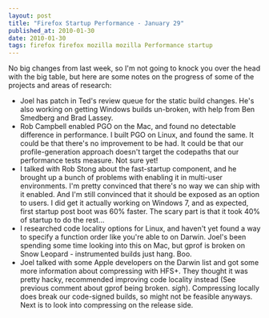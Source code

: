 ```yaml
---
layout: post
title: "Firefox Startup Performance - January 29"
published_at: 2010-01-30
date: 2010-01-30
tags: firefox firefox mozilla mozilla Performance startup
---
```


No big changes from last week, so I'm not going to knock you over the head with the big table, but here are some notes on the progress of some of the projects and areas of research:

*   Joel has patch in Ted's review queue for the static build changes. He's also working on getting Windows builds un-broken, with help from Ben Smedberg and Brad Lassey.
*   Rob Campbell enabled PGO on the Mac, and found no detectable difference in performance. I built PGO on Linux, and found the same. It could be that there's no improvement to be had. It could be that our profile-generation approach doesn't target the codepaths that our performance tests measure. Not sure yet!
*   I talked with Rob Stong about the fast-startup component, and he brought up a bunch of problems with enabling it in multi-user environments. I'm pretty convinced that there's no way we can ship with it enabled. And I'm still convinced that it should be exposed as an option to users. I did get it actually working on Windows 7, and as expected, first startup post boot was 60% faster. The scary part is that it took 40% of startup to do the rest...
*   I researched code locality options for Linux, and haven't yet found a way to specify a function order like you're able to on Darwin. Joel's been spending some time looking into this on Mac, but gprof is broken on Snow Leopard - instrumented builds just hang. Boo.
*   Joel talked with some Apple developers on the Darwin list and got some more information about compressing with HFS+. They thought it was pretty hacky, recommended improving code locality instead (See previous comment about gprof being broken. *sigh*). Compressing locally does break our code-signed builds, so might not be feasible anyways. Next is to look into compressing on the release side.